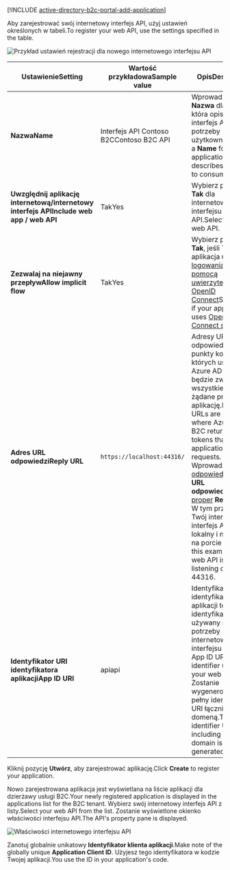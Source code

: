 [!INCLUDE [active-directory-b2c-portal-add-application](active-directory-b2c-portal-add-application.md)]

<span data-ttu-id="e2339-101">Aby zarejestrować swój internetowy interfejs API, użyj ustawień określonych w tabeli.</span><span class="sxs-lookup"><span data-stu-id="e2339-101">To register your web API, use the settings specified in the table.</span></span>

![Przykład ustawień rejestracji dla nowego internetowego interfejsu API](./media/active-directory-b2c-register-web-api/b2c-new-web-api-settings.png)

| <span data-ttu-id="e2339-103">Ustawienie</span><span class="sxs-lookup"><span data-stu-id="e2339-103">Setting</span></span>      | <span data-ttu-id="e2339-104">Wartość przykładowa</span><span class="sxs-lookup"><span data-stu-id="e2339-104">Sample value</span></span>  | <span data-ttu-id="e2339-105">Opis</span><span class="sxs-lookup"><span data-stu-id="e2339-105">Description</span></span>                                        |
| ------------ | ------- | -------------------------------------------------- |
| <span data-ttu-id="e2339-106">**Nazwa**</span><span class="sxs-lookup"><span data-stu-id="e2339-106">**Name**</span></span> | <span data-ttu-id="e2339-107">Interfejs API Contoso B2C</span><span class="sxs-lookup"><span data-stu-id="e2339-107">Contoso B2C API</span></span> | <span data-ttu-id="e2339-108">Wprowadź wartość **Nazwa** dla aplikacji, która opisuje Twój interfejs API na potrzeby użytkowników.</span><span class="sxs-lookup"><span data-stu-id="e2339-108">Enter a **Name** for the application that describes your API to consumers.</span></span> | 
| <span data-ttu-id="e2339-109">**Uwzględnij aplikację internetową/internetowy interfejs API**</span><span class="sxs-lookup"><span data-stu-id="e2339-109">**Include web app / web API**</span></span> | <span data-ttu-id="e2339-110">Tak</span><span class="sxs-lookup"><span data-stu-id="e2339-110">Yes</span></span> | <span data-ttu-id="e2339-111">Wybierz pozycję **Tak** dla internetowego interfejsu API.</span><span class="sxs-lookup"><span data-stu-id="e2339-111">Select **Yes** for a web API.</span></span> |
| <span data-ttu-id="e2339-112">**Zezwalaj na niejawny przepływ**</span><span class="sxs-lookup"><span data-stu-id="e2339-112">**Allow implicit flow**</span></span> | <span data-ttu-id="e2339-113">Tak</span><span class="sxs-lookup"><span data-stu-id="e2339-113">Yes</span></span> | <span data-ttu-id="e2339-114">Wybierz pozycję **Tak**, jeśli Twoja aplikacja używa [logowania za pomocą uwierzytelniania OpenID Connect](../articles/active-directory-b2c/active-directory-b2c-reference-oidc.md)</span><span class="sxs-lookup"><span data-stu-id="e2339-114">Select **Yes** if your application uses [OpenID Connect sign-in](../articles/active-directory-b2c/active-directory-b2c-reference-oidc.md)</span></span> |
| <span data-ttu-id="e2339-115">**Adres URL odpowiedzi**</span><span class="sxs-lookup"><span data-stu-id="e2339-115">**Reply URL**</span></span> | `https://localhost:44316/` | <span data-ttu-id="e2339-116">Adresy URL odpowiedzi to punkty końcowe, w których usługa Azure AD B2C będzie zwracać wszystkie tokeny żądane przez Twoją aplikację.</span><span class="sxs-lookup"><span data-stu-id="e2339-116">Reply URLs are endpoints where Azure AD B2C returns any tokens that your application requests.</span></span> <span data-ttu-id="e2339-117">Wprowadź [odpowiedni](../articles/active-directory-b2c/active-directory-b2c-app-registration.md#choosing-a-web-app-or-api-reply-url) **adres URL odpowiedzi**.</span><span class="sxs-lookup"><span data-stu-id="e2339-117">Enter [a proper](../articles/active-directory-b2c/active-directory-b2c-app-registration.md#choosing-a-web-app-or-api-reply-url) **Reply URL**.</span></span> <span data-ttu-id="e2339-118">W tym przykładzie Twój internetowy interfejs API jest lokalny i nasłuchuje na porcie 44316.</span><span class="sxs-lookup"><span data-stu-id="e2339-118">In this example, your web API is local and listening on port 44316.</span></span> |
| <span data-ttu-id="e2339-119">**Identyfikator URI identyfikatora aplikacji**</span><span class="sxs-lookup"><span data-stu-id="e2339-119">**App ID URI**</span></span> | <span data-ttu-id="e2339-120">api</span><span class="sxs-lookup"><span data-stu-id="e2339-120">api</span></span> | <span data-ttu-id="e2339-121">Identyfikator URI identyfikatora aplikacji to identyfikator używany na potrzeby internetowego interfejsu API.</span><span class="sxs-lookup"><span data-stu-id="e2339-121">The App ID URI is the identifier used for your web API.</span></span> <span data-ttu-id="e2339-122">Zostanie wygenerowany pełny identyfikator URI łącznie z domeną.</span><span class="sxs-lookup"><span data-stu-id="e2339-122">The full identifier URI including the domain is generated for you.</span></span> |

<span data-ttu-id="e2339-123">Kliknij pozycję **Utwórz**, aby zarejestrować aplikację.</span><span class="sxs-lookup"><span data-stu-id="e2339-123">Click **Create** to register your application.</span></span>

<span data-ttu-id="e2339-124">Nowo zarejestrowana aplikacja jest wyświetlana na liście aplikacji dla dzierżawy usługi B2C.</span><span class="sxs-lookup"><span data-stu-id="e2339-124">Your newly registered application is displayed in the applications list for the B2C tenant.</span></span> <span data-ttu-id="e2339-125">Wybierz swój internetowy interfejs API z listy.</span><span class="sxs-lookup"><span data-stu-id="e2339-125">Select your web API from the list.</span></span> <span data-ttu-id="e2339-126">Zostanie wyświetlone okienko właściwości interfejsu API.</span><span class="sxs-lookup"><span data-stu-id="e2339-126">The API's property pane is displayed.</span></span>

![Właściwości internetowego interfejsu API](./media/active-directory-b2c-register-web-api/b2c-web-api-properties.png)

<span data-ttu-id="e2339-128">Zanotuj globalnie unikatowy **Identyfikator klienta aplikacji**.</span><span class="sxs-lookup"><span data-stu-id="e2339-128">Make note of the globally unique **Application Client ID**.</span></span> <span data-ttu-id="e2339-129">Użyjesz tego identyfikatora w kodzie Twojej aplikacji.</span><span class="sxs-lookup"><span data-stu-id="e2339-129">You use the ID in your application's code.</span></span>